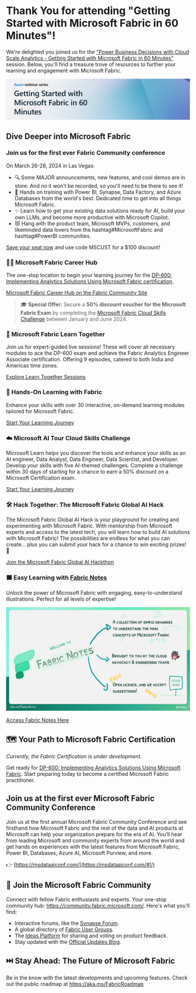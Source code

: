 # Thank You for attending "Getting Started with Microsoft Fabric in 60 Minutes"!

We're delighted you joined us for the ["Power Business Decisions with Cloud Scale Analytics - Getting Started with Microsoft Fabric in 60 Minutes"](https://info.microsoft.com/ww-landing-getting-started-with-microsoft-fabric-in-60-minutes.html?lcid=en-us) session. Below, you'll find a treasure trove of resources to further your learning and engagement with Microsoft Fabric.

![](./assets/azure-webinar-getting-started-fabric.png)

## Dive Deeper into Microsoft Fabric

### Join us for the first ever Fabric Community conference

On March 26-28, 2024 in Las Vegas:

- 🔍 Some MAJOR announcements, new features, and cool demos are in store. And no it won't be recorded, so you'll need to be there to see it!
- 🎒 Hands on training with Power BI, Synapse, Data Factory, and Azure Databases from the world's best. Dedicated time to get into all things Microsoft Fabric. 
- ✨ Learn how to get your existing data solutions ready for AI, build your own LLMs, and become more productive with Microsoft Copilot.
- 😻 Hang with the product team, Microsoft MVPs, customers, and likeminded data lovers from the hashtag#MicrosoftFabric and hashtag#PowerBI communities. 

[Save your seat now](https://blog.fabric.microsoft.com/en-us/blog/save-your-seat-at-the-ultimate-fabric-learning-event?ft=All) and use code MSCUST for a $100 discount!

### 👩‍💻 Microsoft Fabric Career Hub

The one-stop location to begin your learning journey for the [DP-600: Implementing Analytics Solutions Using Microsoft Fabric certification](https://learn.microsoft.com/en-us/credentials/certifications/exams/dp-600/).

[Microsoft Fabric Career Hub on the Fabric Community Site](https://aka.ms/FabricCareerHub?ocid=fabric24_careerhub_blog_cxa)

> 🎓 **Special Offer:** Secure a **50% discount voucher for the Microsoft Fabric Exam** by completing the [Microsoft Fabric Cloud Skills Challenge](https://aka.ms/fabric30dtli) between January and June 2024.

### 🌟 Microsoft Fabric Learn Together

Join us for expert-guided live sessions! These will cover all necessary modules to ace the DP-600 exam and achieve the Fabric Analytics Engineer Associate certification. Offering 9 episodes, catered to both India and Americas time zones.

[Explore Learn Together Sessions](https://learn.microsoft.com/shows/learn-live/microsoft-fabric-wave-1/)

### 📖 Hands-On Learning with Fabric

Enhance your skills with over 30 interactive, on-demand learning modules tailored for Microsoft Fabric.

[Start Your Learning Journey](https://learn.microsoft.com/training/browse/?products=fabric)

### ☁️ Microsoft AI Tour Cloud Skills Challenge

Microsoft Learn helps you discover the tools and enhance your skills as an AI engineer, Data Analyst, Data Engineer, Data Scientist, and Developer. Develop your skills with five AI-themed challenges. Complete a challenge within 30 days of starting for a chance to earn a 50% discount on a Microsoft Certification exam.

[Start Your Learning Journey](https://learn.microsoft.com/en-us/collections/kxqae021m5j5m?wt.mc_id=aitour_advocacydeck_devcollection_cnl)

### 🛠️ Hack Together: The Microsoft Fabric Global AI Hack

The Microsoft Fabric Global AI Hack is your playground for creating and experimenting with Microsoft Fabric. With mentorship from Microsoft experts and access to the latest tech, you will learn how to build AI solutions with Microsoft Fabric! The possibilities are endless for what you can create... plus you can submit your hack for a chance to win exciting prizes! 🥳

[Join the Microsoft Fabric Global AI Hackthon](https://aka.ms/fabricaihack)

### 🟩 Easy Learning with [Fabric Notes](https://aka.ms/fabricnotes)

Unlock the power of Microsoft Fabric with engaging, easy-to-understand illustrations. Perfect for all levels of expertise!

![](./assets/fabricnotes.png)

[Access Fabric Notes Here](https://aka.ms/fabricnotes)

## 🗺️ Your Path to Microsoft Fabric Certification

_Currently, the Fabric Certification is under development._

Get ready for [DP-600: Implementing Analytics Solutions Using Microsoft Fabric](https://learn.microsoft.com/credentials/certifications/exams/dp-600/). Start preparing today to become a certified Microsoft Fabric practitioner.

## Join us at the first ever Microsoft Fabric Community Conference

Join us at the first annual Microsoft Fabric Community Conference and see firsthand how Microsoft Fabric and the rest of the data and AI products at Microsoft can help your organization prepare for the era of AI. You’ll hear from leading Microsoft and community experts from around the world and get hands on experiences with the latest features from Microsoft Fabric, Power BI, Databases, Azure AI, Microsoft Purview, and more.

👉 [https://msdataaiconf.com/](https://msdataaiconf.com/#!/)

## 💬 Join the Microsoft Fabric Community

Connect with fellow Fabric enthusiasts and experts. Your one-stop community hub: https://community.fabric.microsoft.com/. Here's what you'll find:

- Interactive forums, like the [Synapse Forum](https://community.fabric.microsoft.com/t5/Synapse-forums/ct-p/AC-Community).
- A global directory of [Fabric User Groups](https://community.fabric.microsoft.com/t5/Fabric-User-Groups/ct-p/fbc_usergroups).
- The [Ideas Platform](https://ideas.fabric.microsoft.com/) for sharing and voting on product feedback.
- Stay updated with the [Official Updates Blog](https://blog.fabric.microsoft.com/blog/).

## ⏭️ Stay Ahead: The Future of Microsoft Fabric

Be in the know with the latest developments and upcoming features. Check out the public roadmap at https://aka.ms/FabricRoadmap
